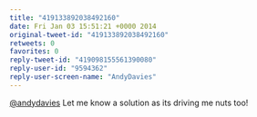 ```yaml
---
title: "419133892038492160"
date: Fri Jan 03 15:51:21 +0000 2014
original-tweet-id: "419133892038492160"
retweets: 0
favorites: 0
reply-tweet-id: "419098155561390080"
reply-user-id: "9594362"
reply-user-screen-name: "AndyDavies"
---
```

<a href="https://twitter.com/andydavies">@andydavies</a> Let me know a solution as its driving me nuts too!

